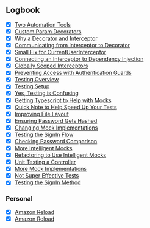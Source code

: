 

## Logbook
- [x] [Two Automation Tools](things:///show?id=5TscysmC4rRXuRTQHuR87o)
- [x] [Custom Param Decorators](things:///show?id=4JUqVarjbV5kq3KMV5DWuk)
- [x] [Why a Decorator and Interceptor](things:///show?id=SUEiiNL4ZFtCKiLzfjapzs)
- [x] [Communicating from Interceptor to Decorator](things:///show?id=Y2S6M1Q2Fsd7h8ppHBB5T3)
- [x] [Small Fix for CurrentUserInterceptor](things:///show?id=DKreaZhe4metRSFxqWh6JR)
- [x] [Connecting an Interceptor to Dependency Injection](things:///show?id=LBox6NhCfGhGqoqXGMrr6i)
- [x] [Globally Scoped Interceptors](things:///show?id=9vyqWcS84a1jYqHbsThQWf)
- [x] [Preventing Access with Authentication Guards](things:///show?id=KTQkzEbhrthhFSDr199Qgt)
- [x] [Testing Overview](things:///show?id=6RJ8Gay7DXWx77wXtua5fn)
- [x] [Testing Setup](things:///show?id=MHPNhukSeW576RGcuZK2Qh)
- [x] [Yes, Testing is Confusing](things:///show?id=VAZScrg5cDSjTNPgvvrhGs)
- [x] [Getting Typescript to Help with Mocks](things:///show?id=FrNagyrz2TpgfaNuoVni98)
- [x] [Quick Note to Help Speed Up Your Tests](things:///show?id=RRG5P25QKhddQeSCbEvbaN)
- [x] [Improving File Layout](things:///show?id=AZuXwPUwtDpeg9xR8dtoTe)
- [x] [Ensuring Password Gets Hashed](things:///show?id=VF55mSE54nkMFPmkETHW8U)
- [x] [Changing Mock Implementations](things:///show?id=9Vvpoci97fRZGjwYtMsHhr)
- [x] [Testing the SignIn Flow](things:///show?id=SRc3oWda7a8EhgznCS9YbW)
- [x] [Checking Password Comparison](things:///show?id=6LVcUiqiRBP13PpmYywWaR)
- [x] [More Intelligent Mocks](things:///show?id=9vKwy2i5sQcapB6oVKwuQ3)
- [x] [Refactoring to Use Intelligent Mocks](things:///show?id=HLqq5SeexCGfiwzGh5CgRJ)
- [x] [Unit Testing a Controller](things:///show?id=NL7eJdTPx2xu9YPedbdxN1)
- [x] [More Mock Implementations](things:///show?id=UL5MyHrUiBCfwNCiDin3Zr)
- [x] [Not Super Effective Tests](things:///show?id=GksN1sULYTFWsk8cmbMrAe)
- [x] [Testing the SignIn Method](things:///show?id=Dsv6hnRTw4DFNjJznfPe5M)
### Personal
- [x] [Amazon Reload](things:///show?id=8wbjJdfgqz2br5TBrDMzRo)
- [x] [Amazon Reload](things:///show?id=5aNY9HhMm4q4vNfsd7ShnV)